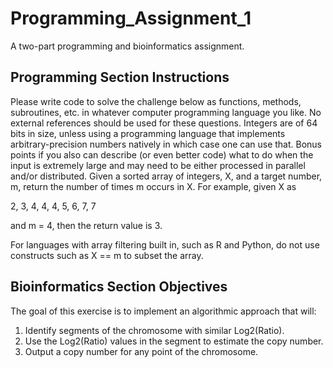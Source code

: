 # Programming_Assignment_1
A two-part programming and bioinformatics assignment.

## Programming Section Instructions

Please write code to solve the challenge below as functions, methods, subroutines, etc. in whatever computer programming language you like.  No external references should be used for these questions.  Integers are of 64 bits in size, unless using a programming language that implements arbitrary-precision numbers natively in which case one can use that.
Bonus points if you also can describe (or even better code) what to do when the input is extremely large and may need to be either processed in parallel and/or distributed.
Given a sorted array of integers, X, and a target number, m, return the number of times m occurs in X.   For example, given X as 

2, 3, 4, 4, 4, 5, 6, 7, 7

and m = 4, then the return value is 3.  

For languages with array filtering built in, such as R and Python, do not use constructs such as X == m to subset the array.

## Bioinformatics Section Objectives

The goal of this exercise is to implement an algorithmic approach that will:

1. Identify segments of the chromosome with similar Log2(Ratio).
2. Use the Log2(Ratio) values in the segment to estimate the copy number.
3. Output a copy number for any point of the chromosome.
